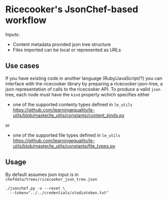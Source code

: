Ricecooker's JsonChef-based workflow
====================================

Inputs:
  - Content metadata provided json tree structure
  - Files imported can be local or represented as URLs


Use cases
---------
If you have existing code in another language (Ruby/JavaScript/?) you can interface
with the ricecooker library by preparing a ricecooker-json-tree, a json representation
of calls to the ricecooker API.
To produce a valid `json` tree, each node must have the `kind` property wchich specifies
either

  - one of the supported contenty types defined in `le_utils`
    https://github.com/learningequality/le-utils/blob/master/le_utils/constants/content_kinds.py

or

  - one of the supported file types defined in `le_utils`
    https://github.com/learningequality/le-utils/blob/master/le_utils/constants/file_types.py



Usage
-----
By default assumes json input is in `chefdata/trees/ricecooker_json_tree.json`

    ./jsonchef.py -v --reset \
      --token="../../credentials/studiotoken.txt"

